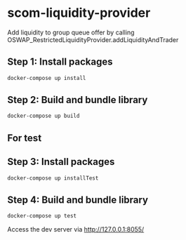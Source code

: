 # scom-liquidity-provider
Add liquidity to group queue offer by calling OSWAP_RestrictedLiquidityProvider.addLiquidityAndTrader

## Step 1: Install packages
```sh
docker-compose up install
```
## Step 2: Build and bundle library
```sh
docker-compose up build
```

## For test
## Step 3: Install packages
```sh
docker-compose up installTest
```

## Step 4: Build and bundle library
```sh
docker-compose up test
```

Access the dev server via http://127.0.0.1:8055/
